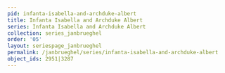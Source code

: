 ```yaml
---
pid: infanta-isabella-and-archduke-albert
title: Infanta Isabella and Archduke Albert
series: Infanta Isabella and Archduke Albert
collection: series_janbrueghel
order: '05'
layout: seriespage_janbrueghel
permalink: /janbrueghel/series/infanta-isabella-and-archduke-albert
object_ids: 2951|3287
---
```


